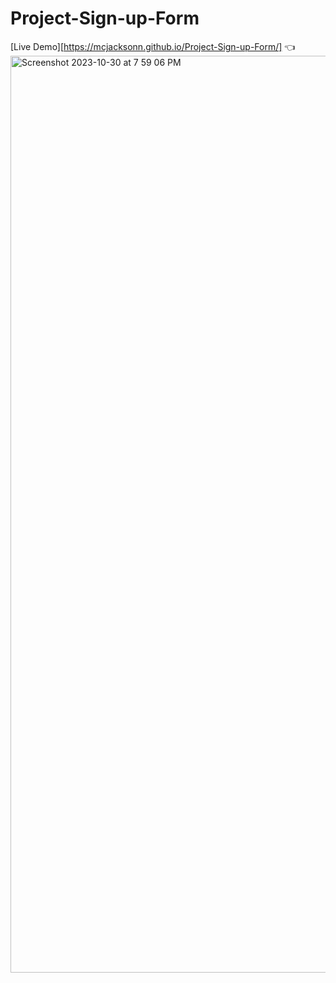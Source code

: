 # Project-Sign-up-Form

[Live Demo][https://mcjacksonn.github.io/Project-Sign-up-Form/] 👈
<img width="1467" alt="Screenshot 2023-10-30 at 7 59 06 PM" src="https://github.com/mcjacksonn/Project-Sign-up-Form/assets/95603478/b5050ce8-2abd-46c2-ad66-711ac87c3bbf">

